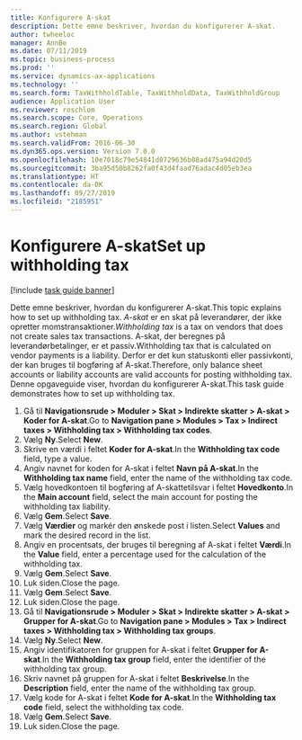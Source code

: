 ```yaml
---
title: Konfigurere A-skat
description: Dette emne beskriver, hvordan du konfigurerer A-skat.
author: twheeloc
manager: AnnBe
ms.date: 07/11/2019
ms.topic: business-process
ms.prod: ''
ms.service: dynamics-ax-applications
ms.technology: ''
ms.search.form: TaxWithholdTable, TaxWithholdData, TaxWithholdGroup
audience: Application User
ms.reviewer: roschlom
ms.search.scope: Core, Operations
ms.search.region: Global
ms.author: vstehman
ms.search.validFrom: 2016-06-30
ms.dyn365.ops.version: Version 7.0.0
ms.openlocfilehash: 10e7018c79e54841d0729636b08ad475a94d20d5
ms.sourcegitcommit: 3ba95d50b8262fa0f43d4faad76adac4d05eb3ea
ms.translationtype: HT
ms.contentlocale: da-DK
ms.lasthandoff: 09/27/2019
ms.locfileid: "2185951"
---
```

# <a name="set-up-withholding-tax"></a><span data-ttu-id="1ddf0-103">Konfigurere A-skat</span><span class="sxs-lookup"><span data-stu-id="1ddf0-103">Set up withholding tax</span></span>

[!include [task guide banner](../../includes/task-guide-banner.md)]

<span data-ttu-id="1ddf0-104">Dette emne beskriver, hvordan du konfigurerer A-skat.</span><span class="sxs-lookup"><span data-stu-id="1ddf0-104">This topic explains how to set up withholding tax.</span></span> <span data-ttu-id="1ddf0-105">*A-skat* er en skat på leverandører, der ikke opretter momstransaktioner.</span><span class="sxs-lookup"><span data-stu-id="1ddf0-105">*Withholding tax* is a tax on vendors that does not create sales tax transactions.</span></span> <span data-ttu-id="1ddf0-106">A-skat, der beregnes på leverandørbetalinger, er et passiv.</span><span class="sxs-lookup"><span data-stu-id="1ddf0-106">Withholding tax that is calculated on vendor payments is a liability.</span></span> <span data-ttu-id="1ddf0-107">Derfor er det kun statuskonti eller passivkonti, der kan bruges til bogføring af A-skat.</span><span class="sxs-lookup"><span data-stu-id="1ddf0-107">Therefore, only balance sheet accounts or liability accounts are valid accounts for posting withholding tax.</span></span> <span data-ttu-id="1ddf0-108">Denne opgaveguide viser, hvordan du konfigurerer A-skat.</span><span class="sxs-lookup"><span data-stu-id="1ddf0-108">This task guide demonstrates how to set up withholding tax.</span></span>

1. <span data-ttu-id="1ddf0-109">Gå til **Navigationsrude > Moduler > Skat > Indirekte skatter > A-skat > Koder for A-skat**.</span><span class="sxs-lookup"><span data-stu-id="1ddf0-109">Go to **Navigation pane > Modules > Tax > Indirect taxes > Withholding tax > Withholding tax codes**.</span></span>
2. <span data-ttu-id="1ddf0-110">Vælg **Ny**.</span><span class="sxs-lookup"><span data-stu-id="1ddf0-110">Select **New**.</span></span>
3. <span data-ttu-id="1ddf0-111">Skrive en værdi i feltet **Koder for A-skat**.</span><span class="sxs-lookup"><span data-stu-id="1ddf0-111">In the **Withholding tax code** field, type a value.</span></span>
4. <span data-ttu-id="1ddf0-112">Angiv navnet for koden for A-skat i feltet **Navn på A-skat**.</span><span class="sxs-lookup"><span data-stu-id="1ddf0-112">In the **Withholding tax name** field, enter the name of the withholding tax code.</span></span>
5. <span data-ttu-id="1ddf0-113">Vælg hovedkontoen til bogføring af A-skattetilsvar i feltet **Hovedkonto**.</span><span class="sxs-lookup"><span data-stu-id="1ddf0-113">In the **Main account** field, select the main account for posting the withholding tax liability.</span></span>
6. <span data-ttu-id="1ddf0-114">Vælg **Gem**.</span><span class="sxs-lookup"><span data-stu-id="1ddf0-114">Select **Save**.</span></span>
7. <span data-ttu-id="1ddf0-115">Vælg **Værdier** og markér den ønskede post i listen.</span><span class="sxs-lookup"><span data-stu-id="1ddf0-115">Select **Values** and mark the desired record in the list.</span></span>
8. <span data-ttu-id="1ddf0-116">Angiv en procentsats, der bruges til beregning af A-skat i feltet **Værdi**.</span><span class="sxs-lookup"><span data-stu-id="1ddf0-116">In the **Value** field, enter a percentage used for the calculation of the withholding tax.</span></span>
9. <span data-ttu-id="1ddf0-117">Vælg **Gem**.</span><span class="sxs-lookup"><span data-stu-id="1ddf0-117">Select **Save**.</span></span>
10. <span data-ttu-id="1ddf0-118">Luk siden.</span><span class="sxs-lookup"><span data-stu-id="1ddf0-118">Close the page.</span></span>
11. <span data-ttu-id="1ddf0-119">Vælg **Gem**.</span><span class="sxs-lookup"><span data-stu-id="1ddf0-119">Select **Save**.</span></span>
12. <span data-ttu-id="1ddf0-120">Luk siden.</span><span class="sxs-lookup"><span data-stu-id="1ddf0-120">Close the page.</span></span>
13. <span data-ttu-id="1ddf0-121">Gå til **Navigationsrude > Moduler > Skat > Indirekte skatter > A-skat > Grupper for A-skat**.</span><span class="sxs-lookup"><span data-stu-id="1ddf0-121">Go to **Navigation pane > Modules > Tax > Indirect taxes > Withholding tax > Withholding tax groups**.</span></span>
14. <span data-ttu-id="1ddf0-122">Vælg **Ny**.</span><span class="sxs-lookup"><span data-stu-id="1ddf0-122">Select **New**.</span></span>
15. <span data-ttu-id="1ddf0-123">Angiv identifikatoren for gruppen for A-skat i feltet **Grupper for A-skat**.</span><span class="sxs-lookup"><span data-stu-id="1ddf0-123">In the **Withholding tax group** field, enter the identifier of the withholding tax group.</span></span>
16. <span data-ttu-id="1ddf0-124">Skriv navnet på gruppen for A-skat i feltet **Beskrivelse**.</span><span class="sxs-lookup"><span data-stu-id="1ddf0-124">In the **Description** field, enter the name of the withholding tax group.</span></span>
17. <span data-ttu-id="1ddf0-125">Vælg kode for A-skat i feltet **Kode for A-skat**.</span><span class="sxs-lookup"><span data-stu-id="1ddf0-125">In the **Withholding tax code** field, select the withholding tax code.</span></span>
18. <span data-ttu-id="1ddf0-126">Vælg **Gem**.</span><span class="sxs-lookup"><span data-stu-id="1ddf0-126">Select **Save**.</span></span>
19. <span data-ttu-id="1ddf0-127">Luk siden.</span><span class="sxs-lookup"><span data-stu-id="1ddf0-127">Close the page.</span></span>

